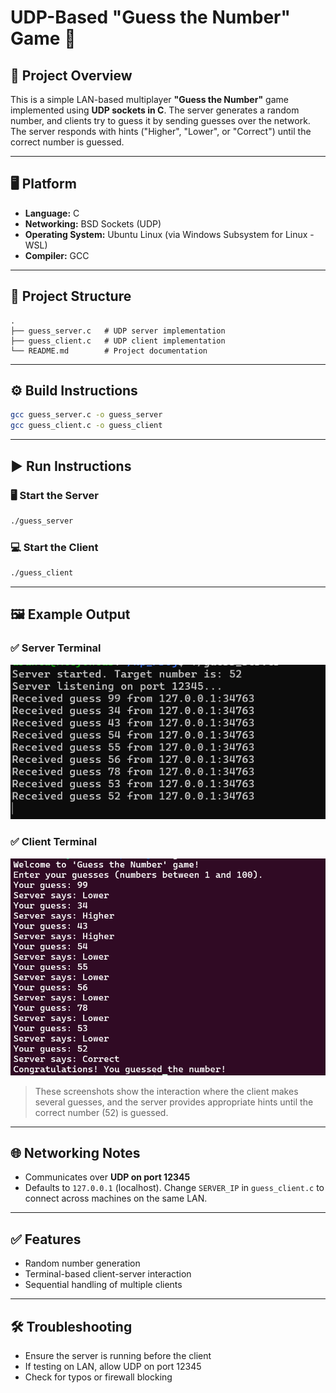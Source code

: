 # UDP-Based "Guess the Number" Game 🎯

## 📌 Project Overview

This is a simple LAN-based multiplayer **"Guess the Number"** game implemented using **UDP sockets in C**. The server generates a random number, and clients try to guess it by sending guesses over the network. The server responds with hints ("Higher", "Lower", or "Correct") until the correct number is guessed.

---

## 🖥️ Platform

- **Language:** C
- **Networking:** BSD Sockets (UDP)
- **Operating System:** Ubuntu Linux (via Windows Subsystem for Linux - WSL)
- **Compiler:** GCC

---

## 📁 Project Structure

```
.
├── guess_server.c   # UDP server implementation
├── guess_client.c   # UDP client implementation
└── README.md        # Project documentation
```

---

## ⚙️ Build Instructions

```bash
gcc guess_server.c -o guess_server
gcc guess_client.c -o guess_client
```

---

## ▶️ Run Instructions

### 🖥️ Start the Server

```bash
./guess_server
```

### 💻 Start the Client

```bash
./guess_client
```

---

## 🖼️ Example Output

### ✅ Server Terminal

![Server Output](screenshots/server.png)

### ✅ Client Terminal

![Client Output](screenshots/client.png)

> These screenshots show the interaction where the client makes several guesses, and the server provides appropriate hints until the correct number (52) is guessed.

---

## 🌐 Networking Notes

- Communicates over **UDP on port 12345**
- Defaults to `127.0.0.1` (localhost). Change `SERVER_IP` in `guess_client.c` to connect across machines on the same LAN.

---

## ✅ Features

- Random number generation
- Terminal-based client-server interaction
- Sequential handling of multiple clients

---

## 🛠️ Troubleshooting

- Ensure the server is running before the client
- If testing on LAN, allow UDP on port 12345
- Check for typos or firewall blocking


